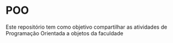 # POO

<p>Este repositório tem como objetivo compartilhar as atividades de Programação Orientada a objetos da faculdade</p <br>
